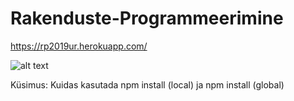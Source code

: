 # Rakenduste-Programmeerimine

https://rp2019ur.herokuapp.com/

![alt text](https://www.testbytes.net/wp-content/uploads/2019/06/Untitled-8.png)

Küsimus: Kuidas kasutada npm install (local) ja npm install (global)
